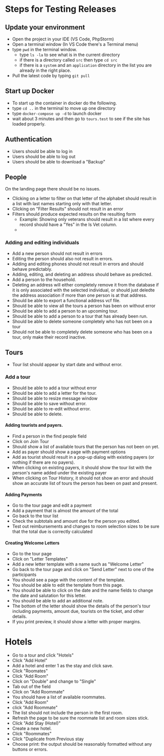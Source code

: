 # Steps for Testing Releases

## Update your environment
* Open the project in your IDE (VS Code, PhpStorm)
* Open a terminal window (In VS Code there's a Terminal menu)
* type `pwd` in the terminal window. 
  * type `ls -la` to see what is in the current directory
  * if there is a directory called `src` then type `cd src`
  * if there is a `system` and an `application` directory in the list you are already in the right place.
* Pull the latest code by typing `git pull`

## Start up Docker
* To start up the container in docker do the following.
* type `cd ..` in the terminal to move up one directory
* type `docker-compose up -d` to launch docker
* wait about 3 minutes and then go to `tours.test` to see if the site has loaded properly.

## Authentication
* Users should be able to log in
* Users should be able to log out
* Users should be able to download a "Backup"


## People
On the landing page there should be no issues. 
* Clicking on a letter to filter on that letter of the alphabet should result in a list with last names starting only with that letter.
* Clicking on "Filter Results" should not result in an error
* Filters should produce expected results on the resulting form
  * Example: Showing only veterans should result in a list where every record should have a "Yes" in the Is Vet column. 
  * 
### Adding and editing individuals
* Add a new person should not result in errors
* Editing the person should also not result in errors.
* Adding and editing phones should not result in errors and should behave predictably.
* Adding, editing, and deleting an address should behave as predicted. 
* Add a person to the household. 
* Deleting an address will either completely remove it from the database if it is only associated with the selected individual, or should just deledte the address association if more than one person is at that address.
* Should be able to export a functional address vcf file. 
* Should be able to view all the tours a person has been on without error
* Should be able to add a person to an upcoming tour.
* Should be able to add a person to a tour that has already been run. 
* Should be able to delete someone completely who has not been on a tour
* Should not be able to completely delete someone who has been on a tour, only make their record inactive. 

## Tours
* Tour list should appear by start date and without error. 

### Add a tour
* Should be able to add a tour without error
* Should be able to add a letter for the tour. 
* Should be able to resize message window
* Should be able to save without error.
* Should be able to re-edit without error.
* Should be able to delete.

#### Adding tourists and payers. 
* Find a person in the find people field 
* Click on Join Tour
* Should show a list of available tours that the person has not been on yet. 
* Add as payer should show a page with payment options
* Add as tourist should result in a pop-up dialog with existing payers (or nothing if there are no payers).  
* When clicking on existing payers, it should show the tour list with the person's name added under the existing payer
* When clicking on Tour History, it should not show an error and should show an accurate list of tours the person has been on past and present. 

#### Adding Payments
* Go to the tour page and edit a payment
* Add a payment that is almost the amount of the total
* Go back to the tour list
* Check the subtotals and amount due for the person you edited.
* Test out reimbursements and changes to room selection sizes to be sure that the total due is correctly calculated

#### Creating Welcome Letters
* Go to the tour page
* Click on "Letter Templates"
* Add a new letter template with a name such as "Welcome Letter"
* Go back to the tour page and click on "Send Letter" next to one of the participants
* You should see a page with the content of the template.
* You should be able to edit the template from this page.
* You should be able to click on the date and the name fields to change the date and salutation for this letter.
* You should be able to add an additional note.
* The bottom of the letter should show the details of the person's tour including payments, amount due, tourists on the ticket, and other details. 
* If you print preview, it should show a letter with proper margins. 



# Hotels
* Go to a tour and click "Hotels"
* Click "Add Hotel"
* Add a hotel and enter 1 as the stay and click save.
* Click "Roomates"
* Click "Add Room"
* Click on "Double" and change to "Single"
* Tab out of the field
* Click on "Add Roommate"
* You should have a list of available roommates.
* Click "Add Room"
* click "Add Roommate"
* The list should not include the person in the first room.
* Refresh the page to be sure the roommate list and room sizes stick. 
* Click "Add Stay (Hotel)"
* Create a new hotel.
* Click "Roommates"
* Click "Duplicate from Previous stay
* Choose print: the output should be reasonably formatted without any buttons or errors. 


